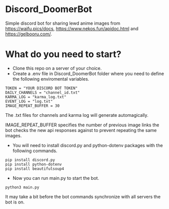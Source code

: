 # Discord_DoomerBot
Simple discord bot for sharing lewd anime images from https://waifu.pics/docs, https://www.nekos.fun/apidoc.html and 
https://gelbooru.com/.

# What do you need to start?
- Clone this repo on a server of your choice.
- Create a .env file in Discord_DoomerBot folder where you need to define the following enviromental variables.
```
TOKEN = "YOUR DISCORD BOT TOKEN"
DAILY_CHANNELS = "channel_id.txt"
KARMA_LOG = "karma_log.txt"
EVENT_LOG = "log.txt"
IMAGE_REPEAT_BUFFER = 30
```
The .txt files for channels and karma log will generate automagically. 

IMAGE_REPEAT_BUFFER specifies the number of previous image links the bot checks the new api responses against to prevent 
repeating the same images.
- You will need to install discord.py and python-dotenv packages with the following commands.
``` 
pip install discord.py
pip install python-dotenv
pip install beautifulsoup4
```
- Now you can run main.py to start the bot.
``` 
python3 main.py
``` 
It may take a bit before the bot commands synchronize with all servers the bot is on.



